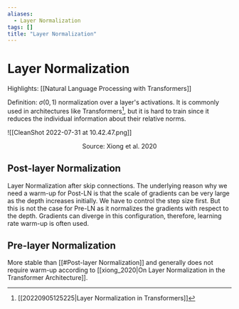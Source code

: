 ```yaml
---
aliases:
  - Layer Normalization
tags: []
title: "Layer Normalization"
---
```


# Layer Normalization

Highlights: [[Natural Language Processing with Transformers]]

Definition: $\sigma(0, 1)$ normalization over a layer's activations. It is commonly used in architectures like Transformers[^1], but it is hard to train since it reduces the individual information about their relative norms.

![[CleanShot 2022-07-31 at 10.42.47.png]]

<center>Source: Xiong et al. 2020</center>

## Post-layer Normalization

Layer Normalization after skip connections. The underlying reason why we need a warm-up for Post-LN is that the scale of gradients can be very large as the depth increases initially. We have to control the step size first. But this is not the case for Pre-LN as it normalizes the gradients with respect to the depth. Gradients can diverge in this configuration, therefore, learning rate warm-up is often used.

## Pre-layer Normalization

More stable than [[#Post-layer Normalization]] and generally does not require warm-up according to [[xiong_2020|On Layer Normalization in the Transformer Architecture]].

[^1]: [[20220905125225|Layer Normalization in Transformers]]